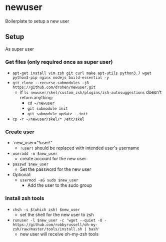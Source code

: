 # newuser

Boilerplate to setup a new user

## Setup

As super user

### Get files (only required once as super user)

- `apt-get install vim zsh git curl make apt-utils python3.7 wget python3-pip nginx nodejs build-essential -y`
- `git clone --recurse-submodules -j8 https://github.com/drohen/newuser.git`
	- if `ls newuser/skel/custom_zsh/plugins/zsh-autosuggestions` doesn't return anything:
		- `cd ~/newuser`
		- `git submodule init`
		- `git submodule update --init`
- `cp -r ~/newuser/skel/* /etc/skel`

### Create user

- `new_user="!user!"
	- `!user!` should be replaced with intended user's username
- `useradd -m $new_user`
	- create account for the new user
- `passwd $new_user`
	- Set the password for the new user
- Optional:
	- `usermod -aG sudo $new_user`
		- Add the user to the sudo group

### Install zsh tools

- `chsh -s $(which zsh) $new_user`
	- set the shell for the new user to zsh
- `runuser -l $new_user -c 'wget --quiet -O - https://github.com/robbyrussell/oh-my-zsh/raw/master/tools/install.sh | bash'`
	- new user will receive oh-my-zsh tools
